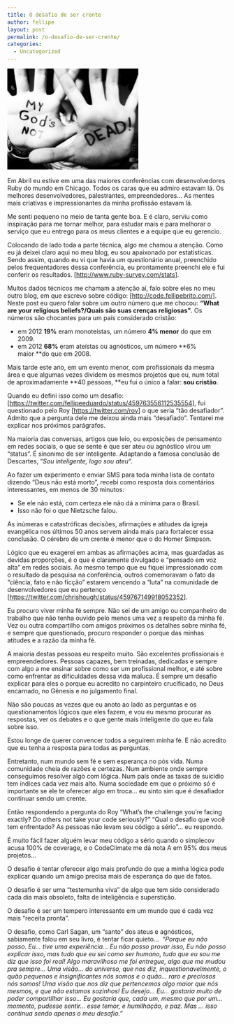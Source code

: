 ```yaml
---
title: O desafio de ser crente
author: fellipe
layout: post
permalink: /o-desafio-de-ser-crente/
categories:
  - Uncategorized
---
```

[<img alt="1795609_10152316502144161_1986893913_n" src="/img/posts/2014/08/1795609_10152316502144161_1986893913_n-300x231.jpg"  />][1]

Em Abril eu estive em uma das maiores conferências com desenvolvedores Ruby do mundo em Chicago. Todos os caras que eu admiro estavam lá. Os melhores desenvolvedores, palestrantes, empreendedores&#8230; As mentes mais criativas e impressionantes da minha profissão estavam lá.

Me senti pequeno no meio de tanta gente boa. E é claro, serviu como inspiração para me tornar melhor, para estudar mais e para melhorar o serviço que eu entrego para os meus clientes e a equipe que eu gerencio.

Colocando de lado toda a parte técnica, algo me chamou a atenção. Como eu já deixei claro aqui no meu blog, eu sou apaixonado por estatísticas. Sendo assim, quando eu vi que havia um questionário anual, preenchido pelos frequentadores dessa conferência, eu prontamente preenchi ele e fui conferir os resultados. [<a href="http://www.ruby-survey.com/stats" target="_blank">http://www.ruby-survey.com/stats</a>].

Muitos dados técnicos me chamam a atenção aí, falo sobre eles no meu outro blog, em que escrevo sobre código: [<a href="http://code.fellipebrito.com/" target="_blank">http://code.fellipebrito.com/</a>]. Neste post eu quero falar sobre um outro número que me chocou: **&#8220;What are your religious beliefs?/Quais são suas crenças religiosas&#8221;**. Os números são chocantes para um país considerado cristão:  
- em 2012 **19%** eram monoteístas, um número **4% menor** do que em 2009.  
- em 2012 **68%** eram ateístas ou agnósticos, um número **6% maior **do que em 2008.

Mais tarde este ano, em um evento menor, com profissionais da mesma área e que algumas vezes dividem os mesmos projetos que eu, num total de aproximadamente **40 pessoas, **eu fui o único a falar: **sou cristão**.

Quando eu defini isso como um desafio: [<a href="https://twitter.com/fellipeeduardo/status/459763556112535554" target="_blank">https://twitter.com/fellipeeduardo/status/459763556112535554</a>], fui questionado pelo Roy [<a href="https://twitter.com/roy" target="_blank">https://twitter.com/roy</a>] o que seria &#8220;tão desafiador&#8221;. Admito que a pergunta dele me deixou ainda mais &#8220;desafiado&#8221;. Tentarei me explicar nos próximos parágrafos.

Na maioria das conversas, artigos que leio, ou exposições de pensamento em redes sociais, o que se sente é que ser ateu ou agnóstico virou um &#8220;status&#8221;. É sinonimo de ser inteligente. Adaptando a famosa conclusão de Descartes, &#8220;*Sou inteligente, logo sou ateu*&#8220;.

Ao fazer um experimento e enviar SMS para toda minha lista de contato dizendo &#8220;Deus não está morto&#8221;, recebi como resposta dois comentários interessantes, em menos de 30 minutos:  
- Se ele não está, com certeza ele não dá a minima para o Brasil.  
- Isso não foi o que Nietzsche falou.

As inúmeras e catastróficas decisões, afirmações e atitudes da igreja evangélica nos últimos 50 anos servem ainda mais para fortalecer essa conclusão. O cérebro de um crente é menor que o do Homer Simpson.

Lógico que eu exagerei em ambas as afirmações acima, mas guardadas as devidas proporções, é o que é claramente divulgado e &#8220;pensado em voz alta&#8221; em redes sociais. Ao mesmo tempo que eu fiquei impressionado com o resultado da pesquisa na conferência, outros comemoravam o fato da &#8220;ciência, fato e não ficção&#8221; estarem vencendo a &#8220;luta&#8221; na comunidade de desenvolvedores que eu pertenço [<a href="https://twitter.com/chrishough/status/459767149918052352" target="_blank">https://twitter.com/chrishough/status/459767149918052352</a>].

Eu procuro viver minha fé sempre. Não sei de um amigo ou companheiro de trabalho que não tenha ouvido pelo menos uma vez a respeito da minha fé. Vez ou outra compartilho com amigos próximos os detalhes sobre minha fé, e sempre que questionado, procuro responder o porque das minhas atitudes e a razão da minha fé.

A maioria destas pessoas eu respeito muito. São excelentes profissionais e empreendedores. Pessoas capazes, bem treinadas, dedicadas e sempre com algo a me ensinar sobre como ser um profissional melhor, e até sobre como enfrentar as dificuldades dessa vida maluca. É sempre um desafio explicar para eles o porque eu acredito no carpinteiro crucificado, no Deus encarnado, no Gênesis e no julgamento final.

Não são poucas as vezes que eu anoto ao lado as perguntas e os questionamentos lógicos que eles fazem, e vou eu mesmo procurar as respostas, ver os debates e o que gente mais inteligente do que eu fala sobre isso.

Estou longe de querer convencer todos a seguirem minha fé. E não acredito que eu tenha a resposta para todas as perguntas.

Entretanto, num mundo sem fé e sem esperança no pós vida. Numa comunidade cheia de razões e certezas. Num ambiente onde sempre conseguimos resolver algo com lógica. Num país onde as taxas de suicídio tem índices cada vez mais alto. Numa sociedade em que o próximo só é importante se ele te oferecer algo em troca&#8230; eu sinto sim que é desafiador continuar sendo um crente.

Então respondendo a pergunta do Roy &#8220;What&#8217;s the challenge you&#8217;re facing exactly? Do others not take your code seriously?&#8221; &#8220;Qual o desafio que você tem enfrentado? As pessoas não levam seu código a sério&#8221;&#8230; eu respondo.

É muito fácil fazer alguém levar meu código a sério quando o simplecov acusa 100% de coverage, e o CodeClimate me dá nota A em 95% dos meus projetos&#8230;

O desafio é tentar oferecer algo mais profundo do que a minha lógica pode explicar quando um amigo precisa mais de esperança do que de fatos.

O desafio é ser uma &#8220;testemunha viva&#8221; de algo que tem sido considerado cada dia mais obsoleto, falta de inteligência e superstição.

O desafio é ser um tempero interessante em um mundo que é cada vez mais &#8220;receita pronta&#8221;.

O desafio, como Carl Sagan, um &#8220;santo&#8221; dos ateus e agnósticos, sabiamente falou em seu livro, é tentar ficar quieto&#8230;  *&#8220;Porque eu não posso. Eu… tive uma experiência… Eu não posso provar isso, Eu não posso explicar isso, mas tudo que eu sei como ser humano, tudo que eu sou me diz que isso foi real! Algo maravilhoso me foi entregue, algo que me mudou pra sempre… Uma visão… do universo, que nos diz, inquestionavelmente, o quão pequenos e insignificantes nós somos e o quão… raro e preciosos nós somos! Uma visão que nos diz que pertencemos algo maior que nós mesmos, e que não estamos sozinhos! Eu desejo… Eu… gostaria muito de poder compartilhar isso… Eu gostaria que, cada um, mesmo que por um… momento, pudesse sentir… esse temor, e humilhação, e paz. Mas … isso continua sendo apenas o meu desafio.&#8221;*

 [1]: /img/posts/2014/08/1795609_10152316502144161_1986893913_n.jpg